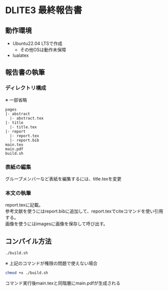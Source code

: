 # DLITE3 最終報告書

## 動作環境
- Ubuntu22.04 LTSで作成
  - その他OSは動作未保障
- lualatex

## 報告書の執筆
### ディレクトリ構成
※ 一部省略
```
pages
|- abstract
  |- abstract.tex
|- title
  |- title.tex
|- report
  |- report.tex
  |- report.bib
main.tex
main.pdf
build.sh
```
### 表紙の編集
グループメンバーなど表紙を編集するには、title.texを変更

### 本文の執筆
report.texに記載。<br />
参考文献を使うにはreport.bibに追加して、report.texでciteコマンドを使い引用する。<br />
画像を使うにはimagesに画像を保存して呼び出す。

## コンパイル方法
```sh
./build.sh
```
※ 上記のコマンドが権限の問題で使えない場合
```sh
chmod +x ./build.sh
```
コマンド実行後main.texと同階層にmain.pdfが生成される